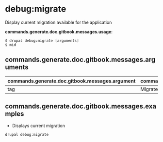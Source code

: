 # debug:migrate
Display current migration available for the application

**commands.generate.doc.gitbook.messages.usage:**
```
$ drupal debug:migrate [arguments]
$ mid
```

## commands.generate.doc.gitbook.messages.arguments
commands.generate.doc.gitbook.messages.argument | commands.generate.doc.gitbook.messages.details
---------|-------------
tag | Migrate tag

## commands.generate.doc.gitbook.messages.examples
* Displays current migration
```
drupal debug:migrate
```
